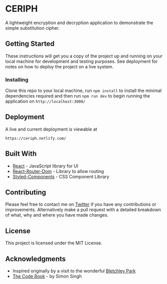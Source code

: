 # CERIPH

A lightweight encryption and decryption application to demonstrate the simple substitution cipher.

## Getting Started

These instructions will get you a copy of the project up and running on your local machine for development and testing purposes. See deployment for notes on how to deploy the project on a live system.

### Installing

Clone this repo to your local machine, run `npm install` to install the minimal dependencies required and then run `npm run dev` to begin running the application on `http://localhost:3000/`

## Deployment

A live and current deployment is viewable at

```
https://ceriph.netlify.com/
```

## Built With

- [React](https://reactjs.org/) - JavaScript library for UI
- [React-Router-Dom](https://reacttraining.com/react-router/web/guides/quick-start) - Library to allow routing
- [Styled-Components](https://styled-components.com/) - CSS Component Library

## Contributing

Please feel free to contact me on [Twitter](https://twitter.com/MrRoryFlint) if you have any contributions or improvements. Alternatively make a pull request with a detailed breakdown of what, why and where you have made changes.

## License

This project is licensed under the MIT License.

## Acknowledgments

- Inspired originally by a visit to the wonderful [Bletchley Park](https://bletchleypark.org.uk/)
- [The Code Book](https://simonsingh.net/books/the-code-book/) - by Simon Singh
